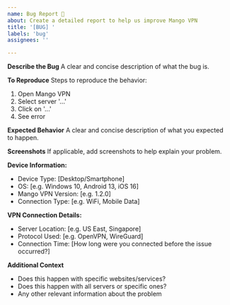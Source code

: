```yaml
---
name: Bug Report 🐛
about: Create a detailed report to help us improve Mango VPN
title: '[BUG] '
labels: 'bug'
assignees: ''

---
```


**Describe the Bug**
A clear and concise description of what the bug is.

**To Reproduce**
Steps to reproduce the behavior:
1. Open Mango VPN
2. Select server '...'
3. Click on '...'
4. See error

**Expected Behavior**
A clear and concise description of what you expected to happen.

**Screenshots**
If applicable, add screenshots to help explain your problem.

**Device Information:**
- Device Type: [Desktop/Smartphone]
- OS: [e.g. Windows 10, Android 13, iOS 16]
- Mango VPN Version: [e.g. 1.2.0]
- Connection Type: [e.g. WiFi, Mobile Data]

**VPN Connection Details:**
- Server Location: [e.g. US East, Singapore]
- Protocol Used: [e.g. OpenVPN, WireGuard]
- Connection Time: [How long were you connected before the issue occurred?]

**Additional Context**
- Does this happen with specific websites/services?
- Does this happen with all servers or specific ones?
- Any other relevant information about the problem
